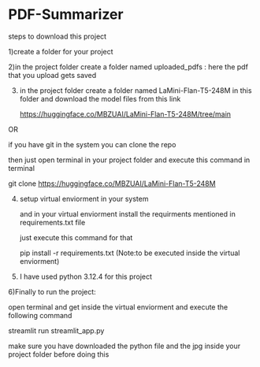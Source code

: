 # PDF-Summarizer

steps to download this project

1)create a folder for your project

2)in the project folder create a folder named uploaded_pdfs : here the pdf that you upload gets saved

3) in the project folder create a folder named LaMini-Flan-T5-248M in this folder and download the model files from
   this link

   https://huggingface.co/MBZUAI/LaMini-Flan-T5-248M/tree/main
   
OR

   if you have git in the system you can clone the repo

   then just open terminal in your project folder  and execute this command in terminal
   
   git clone https://huggingface.co/MBZUAI/LaMini-Flan-T5-248M


   
4) setup virtual enviorment in your system

   and in your virtual enviorment  install the requirments mentioned in requirements.txt file

   just execute this command for that

   pip install -r requirements.txt   (Note:to be executed inside the virtual enviorment)

5) I have used python  3.12.4 for this project

6)Finally to run the project:

  open terminal and get inside the virtual enviorment and execute the following command

  streamlit run streamlit_app.py


make sure you have downloaded the python file and the jpg  inside your project folder before doing this
  
  
